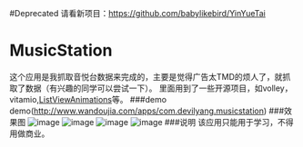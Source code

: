#Deprecated
请看新项目：https://github.com/babylikebird/YinYueTai

# MusicStation
这个应用是我抓取音悦台数据来完成的，主要是觉得广告太TMD的烦人了，就抓取了数据（有兴趣的同学可以尝试一下）。
里面用到了一些开源项目，如volley，vitamio,[ListViewAnimations](https://github.com/nhaarman/ListViewAnimations)等。
###demo
demo(http://www.wandoujia.com/apps/com.devilyang.musicstation)
###效果图
![image](https://github.com/babylikebird/MusicStation/blob/master/1.jpeg)
![image](https://github.com/babylikebird/MusicStation/blob/master/2.jpeg)
![image](https://github.com/babylikebird/MusicStation/blob/master/3.jpeg)
![image](https://github.com/babylikebird/MusicStation/blob/master/4.jpeg)
###说明
该应用只能用于学习，不得用做商业。
